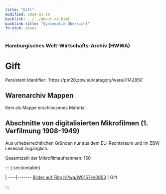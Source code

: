 ```yaml
---
title: "Gift"
modified: 2024-01-19
backlink: ../../about.de.html
backlink-title: "Systematik-Übersicht"
fn-stub: about
---
```


### Hamburgisches Welt-Wirtschafts-Archiv (HWWA)

# Gift

<div class="hint">Persistent Identifier: `https://pm20.zbw.eu/category/ware/i/142850`</div>







## Warenarchiv Mappen





Kein als Mappe erschlossenes Material.



<a id="filmsections" />

## Abschnitte von digitalisierten Mikrofilmen (1. Verfilmung 1908-1949)

<p>Aus urheberrechtlichen Gründen nur aus dem EU-Rechtsraum und im ZBW-Lesesaal zugänglich.</p>


<p>Gesamtzahl der Mikrofilmaufnahmen: 150</p>





::: {.sectiontable}

 | 
----|-------
<a class="btn" href="https://pm20.zbw.eu/film/h1/wa/W0157H/0853" rel="nofollow">Bilder auf Film h1/wa/W0157H/0853</a> | Gift


:::
















